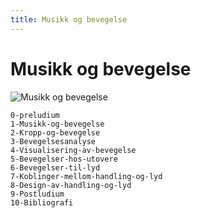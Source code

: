 ```yaml
---
title: Musikk og bevegelse
---
```


# Musikk og bevegelse

![Musikk og bevegelse](images/musikkogbevegelse_forside_crop.jpg)

```{toctree}
0-preludium
1-Musikk-og-bevegelse
2-Kropp-og-bevegelse
3-Bevegelsesanalyse
4-Visualisering-av-bevegelse
5-Bevegelser-hos-utovere
6-Bevegelser-til-lyd
7-Koblinger-mellom-handling-og-lyd
8-Design-av-handling-og-lyd
9-Postludium
10-Bibliografi
```

